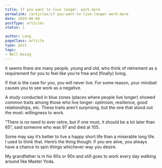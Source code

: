 ```yaml
---
title: If you want to live longer, work more
permalink: /articles/if-you-want-to-live-longer-work-more
date: 2019-06-04
postType: articles
status: 1

author: Long
pageClass: article
type: post
tags:
- Well-being
---
```


It seems there are many people, young and old, who think of retirement as a requirement for you to feel like you’re free and (finally) living.

If that is the case for you, you will never live. For some reason, your mindset causes you to see work as a negative.

A study conducted in blue zones (places where people live longer) showed common traits among those who live longer: optimism, resilience, good relationships, etc. These traits aren’t surprising, but the one that stood out the most: willingness to work.

“There is no need to ever retire, but if one must, it should be a lot later than 65”, said someone who was 97 and died at 105.

Some may say it’s better to live a happy short life than a miserable long life. I used to think that. Here’s the thing though: if you are alive, you always have a chance to spin things whichever way you desire.

My grandfather is in his 80s or 90s and still goes to work every day walking around like Master Yoda.


